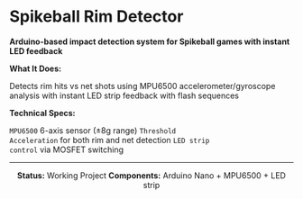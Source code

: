 <h1>Spikeball Rim Detector</h1>
<p>
  <b>Arduino-based impact detection system for Spikeball games with instant LED feedback</b>
</p>
<b>What It Does:</b>

Detects rim hits vs net shots using MPU6500 accelerometer/gyroscope analysis with instant LED strip feedback with flash sequences

<b>Technical Specs:</b>

<code>MPU6500</code> 6-axis sensor (±8g range)
<code>Threshold Acceleration</code> for both rim and net detection
<code>LED strip control</code> via MOSFET switching

<hr>
<div align="center">
  <strong>Status:</strong> Working Project
  <strong>Components:</strong> Arduino Nano + MPU6500 + LED strip
</div>
